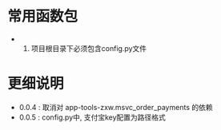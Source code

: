 # 常用函数包

-
    1. 项目根目录下必须包含config.py文件


# 更细说明

- 0.0.4 : 取消对 app-tools-zxw.msvc_order_payments 的依赖
- 0.0.5 : config.py中, 支付宝key配置为路径格式
